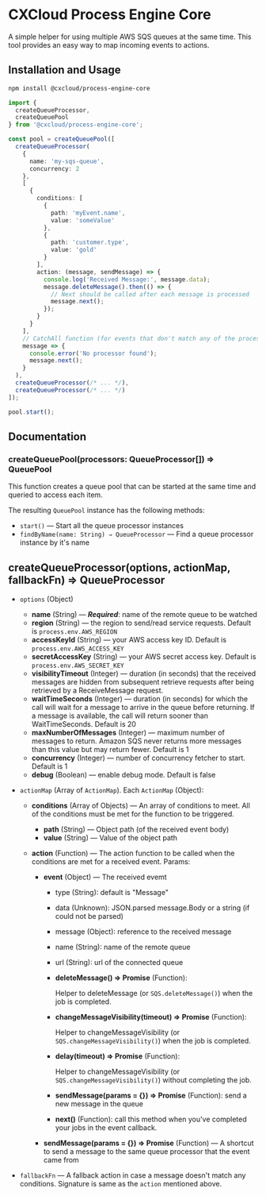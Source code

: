 # CXCloud Process Engine Core

A simple helper for using multiple AWS SQS queues at the same time. This tool
provides an easy way to map incoming events to actions.

## Installation and Usage

```sh
npm install @cxcloud/process-engine-core
```

```ts
import {
  createQueueProcessor,
  createQueuePool
} from '@cxcloud/process-engine-core';

const pool = createQueuePool([
  createQueueProcessor(
    {
      name: 'my-sqs-queue',
      concurrency: 2
    },
    [
      {
        conditions: [
          {
            path: 'myEvent.name',
            value: 'someValue'
          },
          {
            path: 'customer.type',
            value: 'gold'
          }
        ],
        action: (message, sendMessage) => {
          console.log('Received Message:', message.data);
          message.deleteMessage().then(() => {
            // Next should be called after each message is processed
            message.next();
          });
        }
      }
    ],
    // CatchAll function (for events that don't match any of the processors)
    message => {
      console.error('No processor found');
      message.next();
    }
  ),
  createQueueProcessor(/* ... */),
  createQueueProcessor(/* ... */)
]);

pool.start();
```

## Documentation

### createQueuePool(processors: QueueProcessor[]) ⇒ QueuePool

This function creates a queue pool that can be started at the same time and
queried to access each item.

The resulting `QueuePool` instance has the following methods:

* `start()` — Start all the queue processor instances
* `findByName(name: String) ⇒ QueueProcessor` — Find a queue processor instance
  by it's name

## createQueueProcessor(options, actionMap, fallbackFn) ⇒ QueueProcessor

* `options` (Object)
  * **name** (String) — **_Required_**: name of the remote queue to be watched
  * **region** (String) — the region to send/read service requests. Default is
    `process.env.AWS_REGION`
  * **accessKeyId** (String) — your AWS access key ID. Default is
    `process.env.AWS_ACCESS_KEY`
  * **secretAccessKey** (String) — your AWS secret access key. Default is
    `process.env.AWS_SECRET_KEY`
  * **visibilityTimeout** (Integer) — duration (in seconds) that the received
    messages are hidden from subsequent retrieve requests after being retrieved
    by a ReceiveMessage request.
  * **waitTimeSeconds** (Integer) — duration (in seconds) for which the call
    will wait for a message to arrive in the queue before returning. If a
    message is available, the call will return sooner than WaitTimeSeconds.
    Default is 20
  * **maxNumberOfMessages** (Integer) — maximum number of messages to return.
    Amazon SQS never returns more messages than this value but may return fewer.
    Default is 1
  * **concurrency** (Integer) — number of concurrency fetcher to start. Default
    is 1
  * **debug** (Boolean) — enable debug mode. Default is false
* `actionMap` (Array of `ActionMap`). Each `ActionMap` (Object):

  * **conditions** (Array of Objects) — An array of conditions to meet. All of
    the conditions must be met for the function to be triggered.
    * **path** (String) — Object path (of the received event body)
    * **value** (String) — Value of the object path
  * **action** (Function) — The action function to be called when the conditions
    are met for a received event. Params:

    * **event** (Object) — The received evemt

      * type (String): default is "Message"
      * data (Unknown): JSON.parsed message.Body or a string (if could not be
        parsed)
      * message (Object): reference to the received message
      * name (String): name of the remote queue
      * url (String): url of the connected queue
      * **deleteMessage() ⇒ Promise** (Function):

        Helper to deleteMessage (or `SQS.deleteMessage()`) when the job is
        completed.

      * **changeMessageVisibility(timeout) ⇒ Promise** (Function):

        Helper to changeMessageVisibility (or `SQS.changeMessageVisibility()`)
        when the job is completed.

      * **delay(timeout) ⇒ Promise** (Function):

        Helper to changeMessageVisibility (or `SQS.changeMessageVisibility()`)
        without completing the job.

      * **sendMessage(params = {}) ⇒ Promise** (Function): send a new message in
        the queue
      * **next()** (Function): call this method when you've completed your jobs
        in the event callback.

    * **sendMessage(params = {}) ⇒ Promise** (Function) — A shortcut to send a
      message to the same queue processor that the event came from

* `fallbackFn` — A fallback action in case a message doesn't match any
  conditions. Signature is same as the `action` mentioned above.
